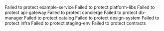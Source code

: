 Failed to protect example-service
Failed to protect platform-libs
Failed to protect api-gateway
Failed to protect concierge
Failed to protect db-manager
Failed to protect catalog
Failed to protect design-system
Failed to protect infra
Failed to protect staging-env
Failed to protect contracts
